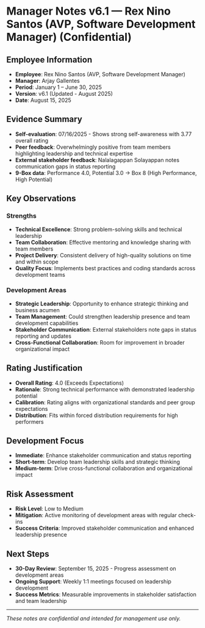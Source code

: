 # Manager Notes v6.1 — Rex Nino Santos (AVP, Software Development Manager) (Confidential)

## Employee Information
- **Employee**: Rex Nino Santos (AVP, Software Development Manager)
- **Manager**: Arjay Gallentes
- **Period**: January 1 – June 30, 2025
- **Version**: v6.1 (Updated - August 2025)
- **Date**: August 15, 2025

## Evidence Summary
- **Self-evaluation**: 07/16/2025 - Shows strong self-awareness with 3.77 overall rating
- **Peer feedback**: Overwhelmingly positive from team members highlighting leadership and technical expertise
- **External stakeholder feedback**: Nalalagappan Solayappan notes communication gaps in status reporting
- **9-Box data**: Performance 4.0, Potential 3.0 → Box 8 (High Performance, High Potential)

## Key Observations

### Strengths
- **Technical Excellence**: Strong problem-solving skills and technical leadership
- **Team Collaboration**: Effective mentoring and knowledge sharing with team members
- **Project Delivery**: Consistent delivery of high-quality solutions on time and within scope
- **Quality Focus**: Implements best practices and coding standards across development teams

### Development Areas
- **Strategic Leadership**: Opportunity to enhance strategic thinking and business acumen
- **Team Management**: Could strengthen leadership presence and team development capabilities
- **Stakeholder Communication**: External stakeholders note gaps in status reporting and updates
- **Cross-Functional Collaboration**: Room for improvement in broader organizational impact

## Rating Justification
- **Overall Rating**: 4.0 (Exceeds Expectations)
- **Rationale**: Strong technical performance with demonstrated leadership potential
- **Calibration**: Rating aligns with organizational standards and peer group expectations
- **Distribution**: Fits within forced distribution requirements for high performers

## Development Focus
- **Immediate**: Enhance stakeholder communication and status reporting
- **Short-term**: Develop team leadership skills and strategic thinking
- **Medium-term**: Drive cross-functional collaboration and organizational impact

## Risk Assessment
- **Risk Level**: Low to Medium
- **Mitigation**: Active monitoring of development areas with regular check-ins
- **Success Criteria**: Improved stakeholder communication and enhanced leadership presence

## Next Steps
- **30-Day Review**: September 15, 2025 - Progress assessment on development areas
- **Ongoing Support**: Weekly 1:1 meetings focused on leadership development
- **Success Metrics**: Measurable improvements in stakeholder satisfaction and team leadership

---
*These notes are confidential and intended for management use only.*

